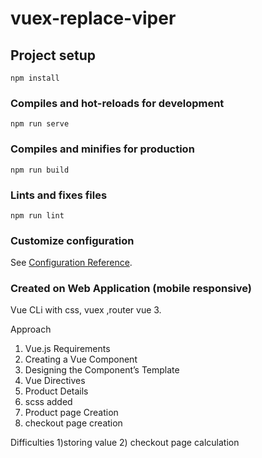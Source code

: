 # vuex-replace-viper

## Project setup
```
npm install
```

### Compiles and hot-reloads for development
```
npm run serve
```

### Compiles and minifies for production
```
npm run build
```

### Lints and fixes files
```
npm run lint
```

### Customize configuration
See [Configuration Reference](https://cli.vuejs.org/config/).


### Created on Web Application (mobile responsive)
Vue CLi with css, vuex ,router
vue 3.


Approach
1) Vue.js Requirements
2) Creating a Vue Component
3) Designing the Component’s Template
4) Vue Directives
5) Product Details
5) scss added
6) Product page Creation
7) checkout page creation 

Difficulties 
1)storing value
2) checkout page calculation

 






